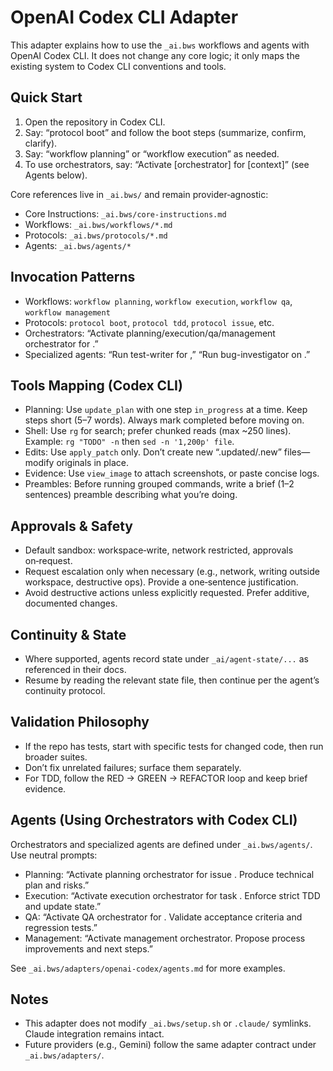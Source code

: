 # OpenAI Codex CLI Adapter

This adapter explains how to use the `_ai.bws` workflows and agents with OpenAI Codex CLI. It does not change any core logic; it only maps the existing system to Codex CLI conventions and tools.

## Quick Start

1. Open the repository in Codex CLI.
2. Say: “protocol boot” and follow the boot steps (summarize, confirm, clarify).
3. Say: “workflow planning” or “workflow execution” as needed.
4. To use orchestrators, say: “Activate [orchestrator] for [context]” (see Agents below).

Core references live in `_ai.bws/` and remain provider‑agnostic:
- Core Instructions: `_ai.bws/core-instructions.md`
- Workflows: `_ai.bws/workflows/*.md`
- Protocols: `_ai.bws/protocols/*.md`
- Agents: `_ai.bws/agents/*`

## Invocation Patterns

- Workflows: `workflow planning`, `workflow execution`, `workflow qa`, `workflow management`
- Protocols: `protocol boot`, `protocol tdd`, `protocol issue`, etc.
- Orchestrators: “Activate planning/execution/qa/management orchestrator for <context>.”
- Specialized agents: “Run test-writer for <component>,” “Run bug-investigator on <bug-id>.”

## Tools Mapping (Codex CLI)

- Planning: Use `update_plan` with one step `in_progress` at a time. Keep steps short (5–7 words). Always mark completed before moving on.
- Shell: Use `rg` for search; prefer chunked reads (max ~250 lines). Example: `rg "TODO" -n` then `sed -n '1,200p' file`.
- Edits: Use `apply_patch` only. Don’t create new “.updated/.new” files—modify originals in place.
- Evidence: Use `view_image` to attach screenshots, or paste concise logs.
- Preambles: Before running grouped commands, write a brief (1–2 sentences) preamble describing what you’re doing.

## Approvals & Safety

- Default sandbox: workspace‑write, network restricted, approvals on‑request.
- Request escalation only when necessary (e.g., network, writing outside workspace, destructive ops). Provide a one‑sentence justification.
- Avoid destructive actions unless explicitly requested. Prefer additive, documented changes.

## Continuity & State

- Where supported, agents record state under `_ai/agent-state/...` as referenced in their docs.
- Resume by reading the relevant state file, then continue per the agent’s continuity protocol.

## Validation Philosophy

- If the repo has tests, start with specific tests for changed code, then run broader suites.
- Don’t fix unrelated failures; surface them separately.
- For TDD, follow the RED → GREEN → REFACTOR loop and keep brief evidence.

## Agents (Using Orchestrators with Codex CLI)

Orchestrators and specialized agents are defined under `_ai.bws/agents/`. Use neutral prompts:

- Planning: “Activate planning orchestrator for issue <ID>. Produce technical plan and risks.”
- Execution: “Activate execution orchestrator for task <path>. Enforce strict TDD and update state.”
- QA: “Activate QA orchestrator for <feature>. Validate acceptance criteria and regression tests.”
- Management: “Activate management orchestrator. Propose process improvements and next steps.”

See `_ai.bws/adapters/openai-codex/agents.md` for more examples.

## Notes

- This adapter does not modify `_ai.bws/setup.sh` or `.claude/` symlinks. Claude integration remains intact.
- Future providers (e.g., Gemini) follow the same adapter contract under `_ai.bws/adapters/`.

